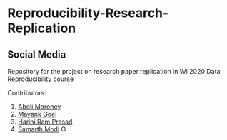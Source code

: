 # Reproducibility-Research-Replication
## Social Media
Repository for the project on research paper replication in WI 2020 Data Reproducibility course

Contributors:

1. [Aboli Moroney](https://github.com/abolim "Aboli's Github page")
2. [Mayank Goel](https://github.com/mickkygoel "Mayank's Github page")
3. [Harini Ram Prasad](https://github.com/hariniramp "Harini's Github page")
4. [Samarth Modi](https://github.com/samarthjmodi "Samarth's Github page") <a itemprop="sameAs" content="https://orcid.org/0000-0003-0681-231X" href="https://orcid.org/0000-0003-0681-231X" target="orcid.widget" rel="me noopener noreferrer" style="vertical-align:top;"><img src="https://orcid.org/sites/default/files/images/orcid_16x16.png" style="width:1em;margin-right:.5em;" alt="ORCID iD icon"></a>

